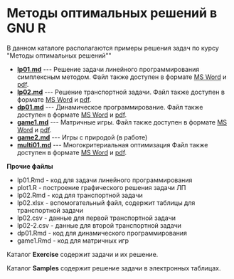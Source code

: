 Методы оптимальных решений в GNU R
==================================

В данном каталоге располагаются примеры решения задач по курсу "Методы оптимальных решений""

* [**lp01.md**](lp01.md)  --- Решение задачи линейного программирования симплексным методом. Файл также доступен в формате [MS Word](lp01.docx) и [pdf](PDF/lp01.pdf).
* [**lp02.md**](lp02.md)  --- Решение транспортной задачи. Файл также доступен в формате [MS Word](lp02.docx) и [pdf](PDF/lp02.pdf).
* [**dp01.md**](dp01.md)  --- Динамическое программирование. Файл также доступен в формате [MS Word](dp01.docx) и  [pdf](PDF/dp01.pdf).
* [**game1.md**](game1.md)  --- Матричные игры. Файл также доступен в формате [MS Word](game1.docx) и  [pdf](PDF/game1.pdf).
* [**game2.md**](game2.md)  --- Игры с природой (в работе) 
* [**multi01.md**](multi01.md)  --- Многокритериальная оптимизация Файл также доступен в формате [MS Word](multi01.docx) и  [pdf](PDF/multi01.pdf). 

**Прочие файлы**

* lp01.Rmd - код для задачи линейного программирования
* plot1.R - построение графического решения задачи ЛП
* lp02.Rmd - код для транспортной задачи
* lp02.xlsx - вспомогательный файл, содержит таблицы для транспортной задачи
* lp02.csv - данные для первой транспортной задачи
* lp02-2.csv - данные для второй транспортной задачи
* dp01.Rmd - код для динамического программирования
* game1.Rmd - код для матричных игр

Каталог **Exercise** содержит задачи и их решение.

Каталог **Samples** содержит решение задачи в электронных таблицах.

